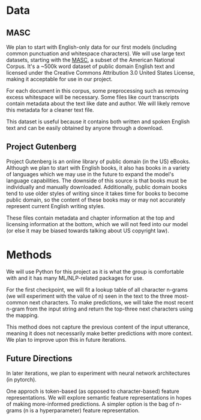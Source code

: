 # Data

## MASC

We plan to start with English-only data for our first models (including common punctuation and whitespace characters). We will use large text datasets,
starting with the [MASC](https://anc.org/data/masc/corpus/), a subset of the American National Corpus.
It's a ~500k word dataset of public domain English text and licensed under the Creative Commons Attribution 3.0 United States License, making it acceptable for use in our project.

For each document in this corpus, some preprocessing such as removing excess whitespace will be necessary. 
Some files like court transcripts contain metadata about the text like date and author. We will likely remove this metadata for a cleaner text file.

This dataset is useful because it contains both written and spoken English text and can be easily obtained
by anyone through a download.

## Project Gutenberg

Project Gutenberg is an online library of public domain (in the US) eBooks. Although we plan to start with English books, it also has books in a variety of languages which we may use in the future to expand the model's language capabilities. The downside of this source is that books must be individually and manually downloaded. Additionally, public domain books tend to use older styles of writing since it takes time for books to become public domain, so the content of these books may or may not accurately represent current English writing styles.

These files contain metadata and chapter information at the top and licensing information at the bottom, which we will not feed into our model (or else it may be biased towards talking about US copyright law).

# Methods

We will use Python for this project as it is what the group is comfortable with and it has many ML/NLP-related packages for use.

For the first checkpoint, we will fit a lookup table of all character n-grams (we will experiment with the value of n) seen in the text to the three most-common next characters. To make predictions, we will take the most recent n-gram from the input string and return the top-three next characters using the mapping.

This method does not capture the previous content of the input utterance, meaning it does not necessarily
make better predictions with more context. We plan to improve upon this in future iterations.

## Future Directions

In later iterations, we plan to experiment with neural network architectures (in pytorch).

One approch is token-based (as opposed to character-based) feature representations. We will explore semantic feature
representations in hopes of making more-informed predictions. A simpler option is the bag of n-grams (n is a hyperparameter) feature representation.
